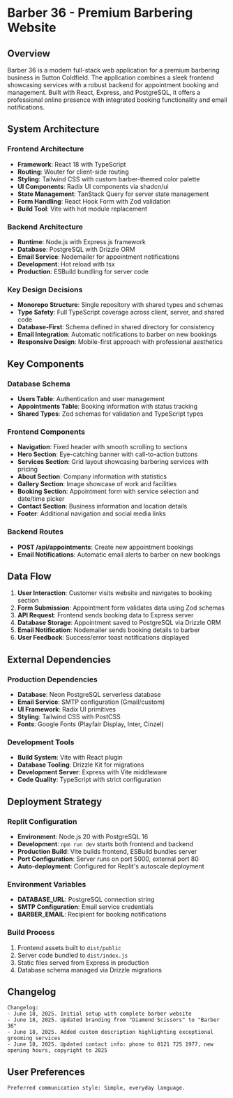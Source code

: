 # Barber 36 - Premium Barbering Website

## Overview

Barber 36 is a modern full-stack web application for a premium barbering business in Sutton Coldfield. The application combines a sleek frontend showcasing services with a robust backend for appointment booking and management. Built with React, Express, and PostgreSQL, it offers a professional online presence with integrated booking functionality and email notifications.

## System Architecture

### Frontend Architecture
- **Framework**: React 18 with TypeScript
- **Routing**: Wouter for client-side routing
- **Styling**: Tailwind CSS with custom barber-themed color palette
- **UI Components**: Radix UI components via shadcn/ui
- **State Management**: TanStack Query for server state management
- **Form Handling**: React Hook Form with Zod validation
- **Build Tool**: Vite with hot module replacement

### Backend Architecture
- **Runtime**: Node.js with Express.js framework
- **Database**: PostgreSQL with Drizzle ORM
- **Email Service**: Nodemailer for appointment notifications
- **Development**: Hot reload with tsx
- **Production**: ESBuild bundling for server code

### Key Design Decisions
- **Monorepo Structure**: Single repository with shared types and schemas
- **Type Safety**: Full TypeScript coverage across client, server, and shared code
- **Database-First**: Schema defined in shared directory for consistency
- **Email Integration**: Automatic notifications to barber on new bookings
- **Responsive Design**: Mobile-first approach with professional aesthetics

## Key Components

### Database Schema
- **Users Table**: Authentication and user management
- **Appointments Table**: Booking information with status tracking
- **Shared Types**: Zod schemas for validation and TypeScript types

### Frontend Components
- **Navigation**: Fixed header with smooth scrolling to sections
- **Hero Section**: Eye-catching banner with call-to-action buttons
- **Services Section**: Grid layout showcasing barbering services with pricing
- **About Section**: Company information with statistics
- **Gallery Section**: Image showcase of work and facilities
- **Booking Section**: Appointment form with service selection and date/time picker
- **Contact Section**: Business information and location details
- **Footer**: Additional navigation and social media links

### Backend Routes
- **POST /api/appointments**: Create new appointment bookings
- **Email Notifications**: Automatic email alerts to barber on new bookings

## Data Flow

1. **User Interaction**: Customer visits website and navigates to booking section
2. **Form Submission**: Appointment form validates data using Zod schemas
3. **API Request**: Frontend sends booking data to Express server
4. **Database Storage**: Appointment saved to PostgreSQL via Drizzle ORM
5. **Email Notification**: Nodemailer sends booking details to barber
6. **User Feedback**: Success/error toast notifications displayed

## External Dependencies

### Production Dependencies
- **Database**: Neon PostgreSQL serverless database
- **Email Service**: SMTP configuration (Gmail/custom)
- **UI Framework**: Radix UI primitives
- **Styling**: Tailwind CSS with PostCSS
- **Fonts**: Google Fonts (Playfair Display, Inter, Cinzel)

### Development Tools
- **Build System**: Vite with React plugin
- **Database Tooling**: Drizzle Kit for migrations
- **Development Server**: Express with Vite middleware
- **Code Quality**: TypeScript with strict configuration

## Deployment Strategy

### Replit Configuration
- **Environment**: Node.js 20 with PostgreSQL 16
- **Development**: `npm run dev` starts both frontend and backend
- **Production Build**: Vite builds frontend, ESBuild bundles server
- **Port Configuration**: Server runs on port 5000, external port 80
- **Auto-deployment**: Configured for Replit's autoscale deployment

### Environment Variables
- **DATABASE_URL**: PostgreSQL connection string
- **SMTP Configuration**: Email service credentials
- **BARBER_EMAIL**: Recipient for booking notifications

### Build Process
1. Frontend assets built to `dist/public`
2. Server code bundled to `dist/index.js`
3. Static files served from Express in production
4. Database schema managed via Drizzle migrations

## Changelog

```
Changelog:
- June 18, 2025. Initial setup with complete barber website
- June 18, 2025. Updated branding from "Diamond Scissors" to "Barber 36"
- June 18, 2025. Added custom description highlighting exceptional grooming services
- June 18, 2025. Updated contact info: phone to 0121 725 1977, new opening hours, copyright to 2025
```

## User Preferences

```
Preferred communication style: Simple, everyday language.
```